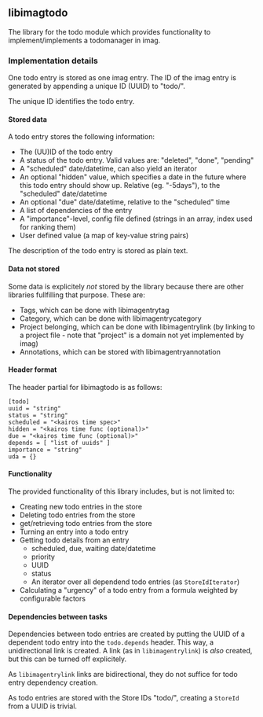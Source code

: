 ## libimagtodo

The library for the todo module which provides functionality to
implement/implements a todomanager in imag.

### Implementation details

One todo entry is stored as one imag entry. The ID of the imag entry is generated by
appending a unique ID (UUID) to "todo/".

The unique ID identifies the todo entry.

#### Stored data

A todo entry stores the following information:

* The (UU)ID of the todo entry
* A status of the todo entry. Valid values are: "deleted", "done", "pending"
* A "scheduled" date/datetime, can also yield an iterator
* An optional "hidden" value, which specifies a date in the future where this
  todo entry should show up. Relative (eg. "-5days"), 
  to the "scheduled" date/datetime
* An optional "due" date/datetime, relative to the "scheduled" time
* A list of dependencies of the entry
* A "importance"-level, config file defined (strings in an array, index used for
  ranking them)
* User defined value (a map of key-value string pairs)

The description of the todo entry is stored as plain text.

#### Data not stored

Some data is explicitely _not_ stored by the library because there are other
libraries fullfilling that purpose. These are:

* Tags, which can be done with libimagentrytag
* Category, which can be done with libimagentrycategory
* Project belonging, which can be done with libimagentrylink (by linking to a
  project file - note that "project" is a domain not yet implemented by imag)
* Annotations, which can be stored with libimagentryannotation

#### Header format

The header partial for libimagtodo is as follows:

```
[todo]
uuid = "string"
status = "string"
scheduled = "<kairos time spec>"
hidden = "<kairos time func (optional)>"
due = "<kairos time func (optional)>"
depends = [ "list of uuids" ]
importance = "string"
uda = {}
```

#### Functionality

The provided functionality of this library includes, but is not limited to:

* Creating new todo entries in the store
* Deleting todo entries from the store
* get/retrieving todo entries from the store
* Turning an entry into a todo entry
* Getting todo details from an entry
  * scheduled, due, waiting date/datetime
  * priority
  * UUID
  * status
  * An iterator over all dependend todo entries (as `StoreIdIterator`)
* Calculating a "urgency" of a todo entry from a formula weighted by configurable factors


#### Dependencies between tasks

Dependencies between todo entries are created by putting the UUID of a dependent todo entry into
the `todo.depends` header.
This way, a unidirectional link is created. A link (as in `libimagentrylink`) is
_also_ created, but this can be turned off explicitely.

As `libimagentrylink` links are bidirectional, they do not suffice for todo
entry dependency creation.

As todo entries are stored with the Store IDs "todo/<uuid>", creating a
`StoreId` from a UUID is trivial.

